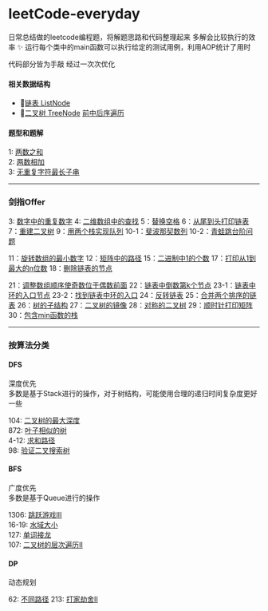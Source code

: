 # leetCode-everyday
日常总结做的leetcode编程题，将解题思路和代码整理起来 多解会比较执行的效率
:sparkles:
运行每个类中的main函数可以执行给定的测试用例，利用AOP统计了用时

代码部分皆为手敲 经过一次次优化

#### 相关数据结构
- :small_blue_diamond:[链表 ListNode](src/main/java/structure/ListNode.java)  
- :small_orange_diamond:[二叉树 TreeNode](src/main/java/structure/TreeNode.java)  [前中后序遍历](src/main/java/structure/binaryTree)

#### 题型和题解  

1: [两数之和](src/main/java/leetcode/TwoSum1.java)  
2: [两数相加](src/main/java/leetcode/AddTwoNumber2.java)  
3: [无重复字符最长子串](src/main/java/leetcode/lengthOfLongestSubString3.java)  

---

### 剑指Offer
3: [数字中的重复数字](src/main/java/faceoffer/I/FindRepeatNumber3.java) 
4: [二维数组中的查找](src/main/java/faceoffer/I/FindNumberIn2DArray4.java) 
5：[替换空格](src/main/java/faceoffer/I/ReplaceSpace5.java)
6：[从尾到头打印链表](src/main/java/faceoffer/I/ReversePrint6.java)
7：[重建二叉树](src/main/java/faceoffer/I/BuildTree7.java)
9：[用两个栈实现队列](src/main/java/faceoffer/I/CQueue9.java)
10-1：[斐波那契数列](src/main/java/faceoffer/I/Fib10A1.java)
10-2：[青蛙跳台阶问题](src/main/java/faceoffer/I/Upstairs10A2.java)

11：[旋转数组的最小数字](src/main/java/faceoffer/II/MinArray11.java)
12：[矩阵中的路径](src/main/java/faceoffer/II/Exist12.java)
15：[二进制中1的个数](src/main/java/faceoffer/II/HammingWeight15.java)
17：[打印从1到最大的n位数](src/main/java/faceoffer/II/PrintNumbers17.java)
18：[删除链表的节点](src/main/java/faceoffer/II/DeleteNode18.java)  

21：[调整数组顺序使奇数位于偶数前面](src/main/java/faceoffer/III/Exchange21.java) 
22：[链表中倒数第k个节点](src/main/java/faceoffer/III/GetkthFromEnd22.java) 
23-1：[链表中环的入口节点](src/main/java/faceoffer/III/HasCircle23A1.java) 
23-2：[找到链表中环的入口](src/main/java/faceoffer/III/DetectCycle23A2.java) 
24：[反转链表](src/main/java/faceoffer/III/ReverseList24.java) 
25：[合并两个排序的链表](src/main/java/faceoffer/III/MergeTwoLists25.java) 
26：[树的子结构](src/main/java/faceoffer/III/IsSubStructure26.java) 
27：[二叉树的镜像](src/main/java/faceoffer/III/MirrorTree27.java) 
28：[对称的二叉树](src/main/java/faceoffer/III/IsSymmetric28.java) 
29：[顺时针打印矩阵](src/main/java/faceoffer/III/SpiralOrder29.java) 
30：[包含min函数的栈](src/main/java/faceoffer/III/MinStack30.java) 

---

### 按算法分类
#### DFS
深度优先  
多数是基于Stack进行的操作，对于树结构，可能使用合理的递归时间复杂度更好一些

104: [二叉树的最大深度](src/main/java/leetcode/dfs/MaximumDepthOfBinaryTree104.java)  
872: [叶子相似的树](src/main/java/leetcode/dfs/LeafSimilarTrees872.java)  
4-12: [求和路径](src/main/java/leetcode/dfs/PathsWithSumLcci04A12.java)  
98: [验证二叉搜索树](src/main/java/leetcode/dfs/ValidateBinarySearchTree98.java)  


#### BFS
广度优先  
多数是基于Queue进行的操作

1306: [跳跃游戏III](src/main/java/leetcode/bfs/JumpGameIII1306.java)  
16-19: [水域大小](src/main/java/leetcode/bfs/pondSizesLcc16A19.java)  
127: [单词接龙](src/main/java/leetcode/bfs/WordLadder127.java)  
107: [二叉树的层次遍历II](src/main/java/leetcode/bfs/BinaryTreeLevelOrderTraversalII107.java)  

#### DP
动态规划

62: [不同路径](src/main/java/leetcode/dp/HouseRobberII213.java)
213: [打家劫舍II](src/main/java/leetcode/dp/HouseRobberII213.java)